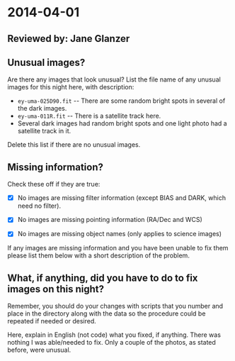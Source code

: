 # 2014-04-01

## Reviewed by:   Jane Glanzer

## Unusual images?

Are there any images that look unusual? List the file name of any unusual images for this night here, with description:

+ `ey-uma-025D90.fit` -- There are some random bright spots in several of the dark images.
+ `ey-uma-011R.fit` -- There is a satellite track here.
+ Several dark images had random bright spots and one light photo had a satellite track in it.

Delete this list if there are no unusual images.

## Missing information?

Check these off if they are true:

- [X] No images are missing filter information (except BIAS and DARK, which need no filter).
- [X] No images are missing pointing information (RA/Dec and WCS)
- [X] No images are missing object names (only applies to science images)


If any images are missing information and you have been unable to fix them please list
them below with a short description of the problem.



## What, if anything, did you have to do to fix images on this night?



Remember, you should do your changes with scripts that you number and place in the
directory along with the data so the procedure could be repeated if needed or
desired.

Here, explain in English (not code) what you fixed, if anything.
There was nothing I was able/needed to fix. Only a couple of the photos, as stated before, were unusual.
